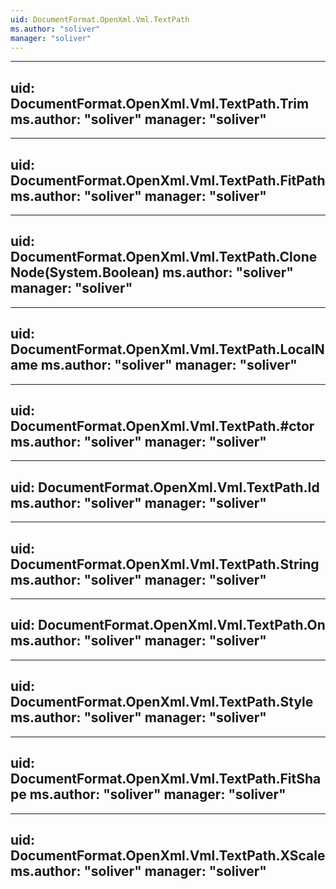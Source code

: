 ```yaml
---
uid: DocumentFormat.OpenXml.Vml.TextPath
ms.author: "soliver"
manager: "soliver"
---
```


---
uid: DocumentFormat.OpenXml.Vml.TextPath.Trim
ms.author: "soliver"
manager: "soliver"
---

---
uid: DocumentFormat.OpenXml.Vml.TextPath.FitPath
ms.author: "soliver"
manager: "soliver"
---

---
uid: DocumentFormat.OpenXml.Vml.TextPath.CloneNode(System.Boolean)
ms.author: "soliver"
manager: "soliver"
---

---
uid: DocumentFormat.OpenXml.Vml.TextPath.LocalName
ms.author: "soliver"
manager: "soliver"
---

---
uid: DocumentFormat.OpenXml.Vml.TextPath.#ctor
ms.author: "soliver"
manager: "soliver"
---

---
uid: DocumentFormat.OpenXml.Vml.TextPath.Id
ms.author: "soliver"
manager: "soliver"
---

---
uid: DocumentFormat.OpenXml.Vml.TextPath.String
ms.author: "soliver"
manager: "soliver"
---

---
uid: DocumentFormat.OpenXml.Vml.TextPath.On
ms.author: "soliver"
manager: "soliver"
---

---
uid: DocumentFormat.OpenXml.Vml.TextPath.Style
ms.author: "soliver"
manager: "soliver"
---

---
uid: DocumentFormat.OpenXml.Vml.TextPath.FitShape
ms.author: "soliver"
manager: "soliver"
---

---
uid: DocumentFormat.OpenXml.Vml.TextPath.XScale
ms.author: "soliver"
manager: "soliver"
---
